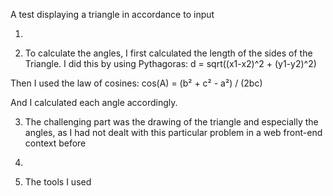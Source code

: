 A test displaying a triangle in accordance to input

1. 


2. To calculate the angles, I first calculated the length of the sides of the Triangle.
I did this by using Pythagoras: 
d = sqrt((x1-x2)^2 + (y1-y2)^2)

Then I used the law of cosines:
cos(A) = (b² + c² - a²) / (2bc)

And I calculated each angle accordingly.

3. The challenging part was the drawing of the triangle and especially the angles, as I had not dealt with
this particular problem in a web front-end context before

4. 

5. The tools I used